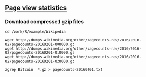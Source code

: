 ## [Page view statistics](https://dumps.wikimedia.org/other/pagecounts-raw/)

### Download compressed gzip files
~~~
cd /work/R/example/Wikipedia

wget http://dumps.wikimedia.org/other/pagecounts-raw/2016/2016-02/pagecounts-20160201-000000.gz
wget http://dumps.wikimedia.org/other/pagecounts-raw/2016/2016-02/pagecounts-20160201-010000.gz
wget http://dumps.wikimedia.org/other/pagecounts-raw/2016/2016-02/pagecounts-20160201-020000.gz

zgrep Bitcoin  *.gz > pagecounts-20160201.txt
~~~
